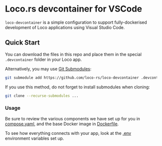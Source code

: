 # Loco.rs devcontainer for VSCode

`loco-devcontainer` is a simple configuration to support fully-dockerised development of Loco applications using Visual Studio Code.

## Quick Start

You can download the files in this repo and place them in the special `.devcontainer` folder in your Loco app.

Alternatively, you may use [Git Submodules](https://git-scm.com/book/en/v2/Git-Tools-Submodules):

```sh
git submodule add https://github.com/loco-rs/loco-devcontainer .devcontainer
```

If you use this method, do not forget to install submodules when cloning:

```sh
git clone --recurse-submodules ...
```

### Usage

Be sure to review the various components we have set up for you in [compose.yaml](./compose.yaml), and the base Docker image in [Dockerfile](./Dockerfile).

To see how everything connects with your app, look at the [.env](./.env) environment variables set up.
